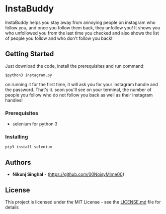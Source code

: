 # InstaBuddy

InstaBuddy helps you stay away from annoying people on instagram who follow you, and once you follow them back, they unfollow you!
It shows you who unfollowed you from the last time you checked and also shows the list of people you follow and who don't follow you back!

## Getting Started

Just download the code, install the prerequisites and run command: 
```
$python3 instagram.py
```
on running it for the first time, it will ask you for your instagram handle and the password.
That's it. soon you'll see on your terminal, the number of people you follow who do not follow you back as well as their instagram handles!

### Prerequisites

* selenium for python 3

### Installing

```
pip3 install selenium
```

## Authors

* **Nikunj Singhal** - (https://github.com/00NoisyMime00)

## License

This project is licensed under the MIT License - see the [LICENSE.md](LICENSE.md) file for details

